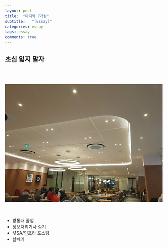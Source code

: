 ```yaml
---
layout: post
title:  "마지막 7개월"
subtitle:   "[Essay]"
categories: essay
tags: essay
comments: true
---
```


## 초심 잃지 말자

<br><br>

[![essay-logo_8](/assets/img/devlog/201911/essay-logo_8.jpg)]()

<br>


- 방통대 졸업
- 정보처리기사 실기
- MSA/인프라 포스팅
- 살빼기



